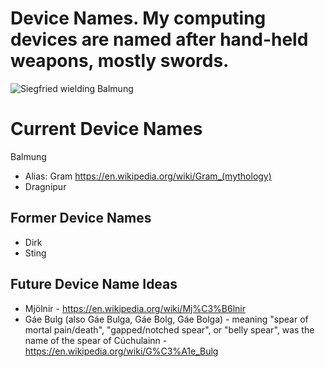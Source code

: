 # Device Names. My computing devices are named after hand-held weapons, mostly swords.

![Siegfried wielding Balmung](https://commons.wikimedia.org/wiki/File:Siegfried_and_the_Famous_Sword_Balmung.jpg)

# Current Device Names

Balmung 
* Alias: Gram https://en.wikipedia.org/wiki/Gram_(mythology)
* Dragnipur

## Former Device Names

* Dirk
* Sting

## Future Device Name Ideas

* Mjölnir - https://en.wikipedia.org/wiki/Mj%C3%B6lnir
* Gáe Bulg (also Gáe Bulga, Gáe Bolg, Gáe Bolga) - meaning "spear of mortal pain/death", "gapped/notched spear", or "belly spear", was the name of the spear of Cúchulainn - https://en.wikipedia.org/wiki/G%C3%A1e_Bulg